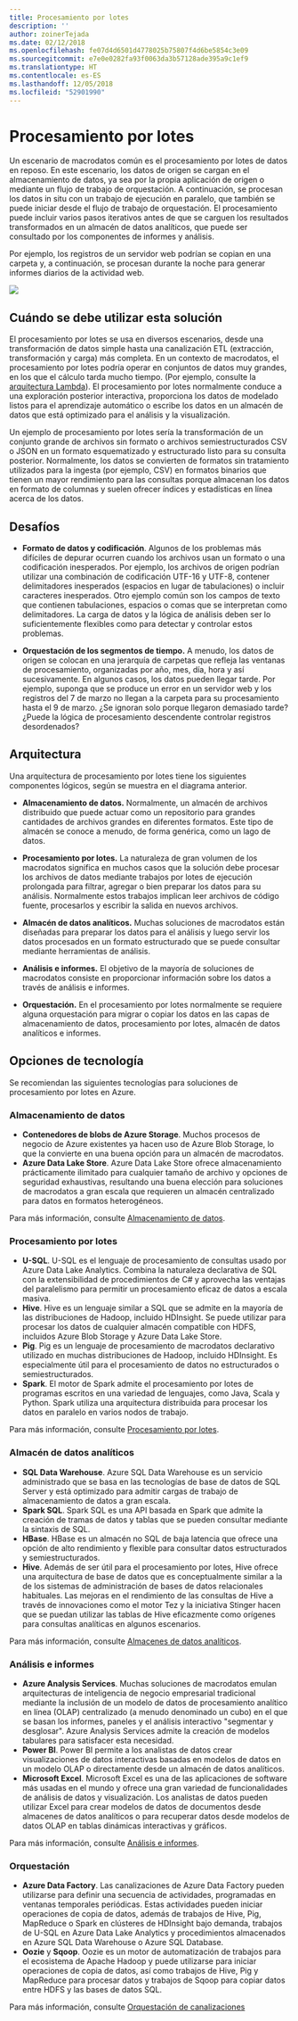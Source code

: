 ```yaml
---
title: Procesamiento por lotes
description: ''
author: zoinerTejada
ms.date: 02/12/2018
ms.openlocfilehash: fe07d4d6501d4778025b75807f4d6be5854c3e09
ms.sourcegitcommit: e7e0e0282fa93f0063da3b57128ade395a9c1ef9
ms.translationtype: HT
ms.contentlocale: es-ES
ms.lasthandoff: 12/05/2018
ms.locfileid: "52901990"
---
```

# <a name="batch-processing"></a>Procesamiento por lotes

Un escenario de macrodatos común es el procesamiento por lotes de datos en reposo. En este escenario, los datos de origen se cargan en el almacenamiento de datos, ya sea por la propia aplicación de origen o mediante un flujo de trabajo de orquestación. A continuación, se procesan los datos in situ con un trabajo de ejecución en paralelo, que también se puede iniciar desde el flujo de trabajo de orquestación. El procesamiento puede incluir varios pasos iterativos antes de que se carguen los resultados transformados en un almacén de datos analíticos, que puede ser consultado por los componentes de informes y análisis.

Por ejemplo, los registros de un servidor web podrían se copian en una carpeta y, a continuación, se procesan durante la noche para generar informes diarios de la actividad web.

![](./images/batch-pipeline.png)

## <a name="when-to-use-this-solution"></a>Cuándo se debe utilizar esta solución

El procesamiento por lotes se usa en diversos escenarios, desde una transformación de datos simple hasta una canalización ETL (extracción, transformación y carga) más completa. En un contexto de macrodatos, el procesamiento por lotes podría operar en conjuntos de datos muy grandes, en los que el cálculo tarda mucho tiempo. (Por ejemplo, consulte la [arquitectura Lambda](../big-data/index.md#lambda-architecture)). El procesamiento por lotes normalmente conduce a una exploración posterior interactiva, proporciona los datos de modelado listos para el aprendizaje automático o escribe los datos en un almacén de datos que está optimizado para el análisis y la visualización.

Un ejemplo de procesamiento por lotes sería la transformación de un conjunto grande de archivos sin formato o archivos semiestructurados CSV o JSON en un formato esquematizado y estructurado listo para su consulta posterior. Normalmente, los datos se convierten de formatos sin tratamiento utilizados para la ingesta (por ejemplo, CSV) en formatos binarios que tienen un mayor rendimiento para las consultas porque almacenan los datos en formato de columnas y suelen ofrecer índices y estadísticas en línea acerca de los datos.

## <a name="challenges"></a>Desafíos

- **Formato de datos y codificación**. Algunos de los problemas más difíciles de depurar ocurren cuando los archivos usan un formato o una codificación inesperados. Por ejemplo, los archivos de origen podrían utilizar una combinación de codificación UTF-16 y UTF-8, contener delimitadores inesperados (espacios en lugar de tabulaciones) o incluir caracteres inesperados. Otro ejemplo común son los campos de texto que contienen tabulaciones, espacios o comas que se interpretan como delimitadores. La carga de datos y la lógica de análisis deben ser lo suficientemente flexibles como para detectar y controlar estos problemas.

- **Orquestación de los segmentos de tiempo.** A menudo, los datos de origen se colocan en una jerarquía de carpetas que refleja las ventanas de procesamiento, organizadas por año, mes, día, hora y así sucesivamente. En algunos casos, los datos pueden llegar tarde. Por ejemplo, suponga que se produce un error en un servidor web y los registros del 7 de marzo no llegan a la carpeta para su procesamiento hasta el 9 de marzo. ¿Se ignoran solo porque llegaron demasiado tarde? ¿Puede la lógica de procesamiento descendente controlar registros desordenados?

## <a name="architecture"></a>Arquitectura

Una arquitectura de procesamiento por lotes tiene los siguientes componentes lógicos, según se muestra en el diagrama anterior.

- **Almacenamiento de datos.** Normalmente, un almacén de archivos distribuido que puede actuar como un repositorio para grandes cantidades de archivos grandes en diferentes formatos. Este tipo de almacén se conoce a menudo, de forma genérica, como un lago de datos. 

- **Procesamiento por lotes.** La naturaleza de gran volumen de los macrodatos significa en muchos casos que la solución debe procesar los archivos de datos mediante trabajos por lotes de ejecución prolongada para filtrar, agregar o bien preparar los datos para su análisis. Normalmente estos trabajos implican leer archivos de código fuente, procesarlos y escribir la salida en nuevos archivos. 

- **Almacén de datos analíticos.** Muchas soluciones de macrodatos están diseñadas para preparar los datos para el análisis y luego servir los datos procesados en un formato estructurado que se puede consultar mediante herramientas de análisis. 

- **Análisis e informes.** El objetivo de la mayoría de soluciones de macrodatos consiste en proporcionar información sobre los datos a través de análisis e informes. 

- **Orquestación.** En el procesamiento por lotes normalmente se requiere alguna orquestación para migrar o copiar los datos en las capas de almacenamiento de datos, procesamiento por lotes, almacén de datos analíticos e informes.

## <a name="technology-choices"></a>Opciones de tecnología

Se recomiendan las siguientes tecnologías para soluciones de procesamiento por lotes en Azure.

### <a name="data-storage"></a>Almacenamiento de datos

- **Contenedores de blobs de Azure Storage**. Muchos procesos de negocio de Azure existentes ya hacen uso de Azure Blob Storage, lo que la convierte en una buena opción para un almacén de macrodatos.
- **Azure Data Lake Store**. Azure Data Lake Store ofrece almacenamiento prácticamente ilimitado para cualquier tamaño de archivo y opciones de seguridad exhaustivas, resultando una buena elección para soluciones de macrodatos a gran escala que requieren un almacén centralizado para datos en formatos heterogéneos.

Para más información, consulte [Almacenamiento de datos](../technology-choices/data-storage.md).

### <a name="batch-processing"></a>Procesamiento por lotes

- **U-SQL**. U-SQL es el lenguaje de procesamiento de consultas usado por Azure Data Lake Analytics. Combina la naturaleza declarativa de SQL con la extensibilidad de procedimientos de C# y aprovecha las ventajas del paralelismo para permitir un procesamiento eficaz de datos a escala masiva.
- **Hive**. Hive es un lenguaje similar a SQL que se admite en la mayoría de las distribuciones de Hadoop, incluido HDInsight. Se puede utilizar para procesar los datos de cualquier almacén compatible con HDFS, incluidos Azure Blob Storage y Azure Data Lake Store.
- **Pig**. Pig es un lenguaje de procesamiento de macrodatos declarativo utilizado en muchas distribuciones de Hadoop, incluido HDInsight. Es especialmente útil para el procesamiento de datos no estructurados o semiestructurados.
- **Spark**. El motor de Spark admite el procesamiento por lotes de programas escritos en una variedad de lenguajes, como Java, Scala y Python. Spark utiliza una arquitectura distribuida para procesar los datos en paralelo en varios nodos de trabajo.

Para más información, consulte [Procesamiento por lotes](../technology-choices/batch-processing.md).

### <a name="analytical-data-store"></a>Almacén de datos analíticos

- **SQL Data Warehouse**. Azure SQL Data Warehouse es un servicio administrado que se basa en las tecnologías de base de datos de SQL Server y está optimizado para admitir cargas de trabajo de almacenamiento de datos a gran escala.
- **Spark SQL**. Spark SQL es una API basada en Spark que admite la creación de tramas de datos y tablas que se pueden consultar mediante la sintaxis de SQL.
- **HBase**. HBase es un almacén no SQL de baja latencia que ofrece una opción de alto rendimiento y flexible para consultar datos estructurados y semiestructurados.
- **Hive**. Además de ser útil para el procesamiento por lotes, Hive ofrece una arquitectura de base de datos que es conceptualmente similar a la de los sistemas de administración de bases de datos relacionales habituales. Las mejoras en el rendimiento de las consultas de Hive a través de innovaciones como el motor Tez y la iniciativa Stinger hacen que se puedan utilizar las tablas de Hive eficazmente como orígenes para consultas analíticas en algunos escenarios.

Para más información, consulte [Almacenes de datos analíticos](../technology-choices/analytical-data-stores.md).

### <a name="analytics-and-reporting"></a>Análisis e informes

- **Azure Analysis Services**. Muchas soluciones de macrodatos emulan arquitecturas de inteligencia de negocio empresarial tradicional mediante la inclusión de un modelo de datos de procesamiento analítico en línea (OLAP) centralizado (a menudo denominado un cubo) en el que se basan los informes, paneles y el análisis interactivo "segmentar y desglosar". Azure Analysis Services admite la creación de modelos tabulares para satisfacer esta necesidad.
- **Power BI**. Power BI permite a los analistas de datos crear visualizaciones de datos interactivas basadas en modelos de datos en un modelo OLAP o directamente desde un almacén de datos analíticos.
- **Microsoft Excel**. Microsoft Excel es una de las aplicaciones de software más usadas en el mundo y ofrece una gran variedad de funcionalidades de análisis de datos y visualización. Los analistas de datos pueden utilizar Excel para crear modelos de datos de documentos desde almacenes de datos analíticos o para recuperar datos desde modelos de datos OLAP en tablas dinámicas interactivas y gráficos.

Para más información, consulte [Análisis e informes](../technology-choices/analysis-visualizations-reporting.md).

### <a name="orchestration"></a>Orquestación

- **Azure Data Factory**. Las canalizaciones de Azure Data Factory pueden utilizarse para definir una secuencia de actividades, programadas en ventanas temporales periódicas. Estas actividades pueden iniciar operaciones de copia de datos, además de trabajos de Hive, Pig, MapReduce o Spark en clústeres de HDInsight bajo demanda, trabajos de U-SQL en Azure Data Lake Analytics y procedimientos almacenados en Azure SQL Data Warehouse o Azure SQL Database.
- **Oozie** y **Sqoop**. Oozie es un motor de automatización de trabajos para el ecosistema de Apache Hadoop y puede utilizarse para iniciar operaciones de copia de datos, así como trabajos de Hive, Pig y MapReduce para procesar datos y trabajos de Sqoop para copiar datos entre HDFS y las bases de datos SQL.

Para más información, consulte [Orquestación de canalizaciones](../technology-choices/pipeline-orchestration-data-movement.md)
